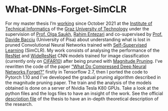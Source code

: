 # What-DNNs-Forget-SimCLR

For my master thesis I’m [working](https://graz.pure.elsevier.com/en/persons/francesco-corti) since October 2021 at the [Institute of Technical Informatics](https://www.tugraz.at/en/institutes/iti/home/) of the [Graz University of Technology](https://www.tugraz.at/home/) under the supervision of [Prof. Olga Saukh](http://www.olgasaukh.com/), [Rahim Entezari](https://rahimentezari.github.io/) and co-supervised by [Prof. Davide Bacciu](http://pages.di.unipi.it/bacciu/) (University of Pisa) about understanding what is lost in pruned Convolutional Neural Networks trained with [Self-Supervised Learning](https://arxiv.org/pdf/2002.05709.pdf) (SimCLR). My work consists of analysing the performance of the [ResNet](https://arxiv.org/pdf/1512.03385.pdf) and [WideResNet](https://arxiv.org/pdf/1605.07146.pdf) CNN models trained for image classification (currently only on [CIFAR10](https://www.cs.toronto.edu/~kriz/cifar.html)) after being pruned with [Magnitude Pruning](https://arxiv.org/pdf/1710.01878.pdf). I’ve rewritten the code of the paper [“What Do Compressed Deep Neural Networks Forget?”](https://arxiv.org/abs/1911.05248) firstly in Tensorflow 2.7, then I ported the code to Pytorch 1.10 and I've developed the gradual pruning algorithm described in the magnitude pruning paper. The train and the analysis of the models obtained is done on a server of Nvidia Tesla K80 GPUs. Take a look at the python files and the logs files to have an insight of the work. See the official [description file](https://github.com/FraCorti/What-DNNs-Forget-SimCLR/blob/master/2021_What_Is_Lost_in_Compressed_Unsupervised_Trained_Models_.pdf) of the thesis to have an in-depth theoretical description of the research.  